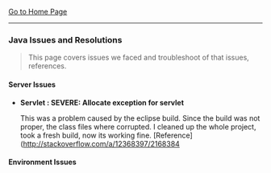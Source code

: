 [Go to Home Page](/training)

***

### Java Issues and Resolutions
>This page covers issues we faced and troubleshoot of that issues, references.

#### Server Issues
* **Servlet : SEVERE: Allocate exception for servlet**

  This was a problem caused by the eclipse build. Since the build was not proper, the class files where corrupted. I cleaned up the whole project, took a fresh build, now its working fine. [Reference](http://stackoverflow.com/a/12368397/2168384



#### Environment Issues
